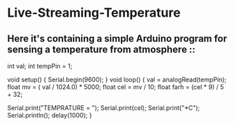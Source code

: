 # Live-Streaming-Temperature

Here it's containing a simple Arduino program for sensing a temperature from atmosphere ::
------------------------------------------------------------------------------------------

int val;
int tempPin = 1;

void setup()
{
  Serial.begin(9600);
}
void loop()
{
  val = analogRead(tempPin);
  float mv = ( val / 1024.0) * 5000;
  float cel = mv / 10;
  float farh = (cel * 9) / 5 + 32;

  Serial.print("TEMPRATURE = ");
  Serial.print(cel);
  Serial.print("*C");
  Serial.println();
  delay(1000);
}
